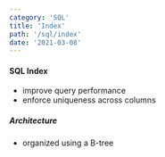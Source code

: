```yaml
---
category: 'SQL'
title: 'Index'
path: '/sql/index'
date: '2021-03-08'
---
```


#### SQL Index

- improve query performance
- enforce uniqueness across columns

##### Architecture

- organized using a B-tree
